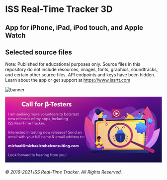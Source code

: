 #  ISS Real-Time Tracker 3D

## App for iPhone, iPad, iPod touch, and Apple Watch
## Selected source files

Note: Published for educational purposes only. Source files in this repository do not include resources, images, fonts, graphics, soundtracks, and certain other source files. API endpoints and keys have been hidden.
Learn about the app or get support at https://www.issrtt.com

![banner](https://github.com/MDStebel/ISSRTT3D-Source-Public/blob/d4dd6092357d12d6b0f79b7fa39b392576872987/New%20Facebook%20Cover%20-%20ISS%20Real-Time%20Tracker%203D.png)

![banner](https://github.com/MDStebel/ISSRTT-Source-Public/blob/master/Call%20for%20Beta%20Testers.png)


###### © 2016-2021 ISS Real-Time Tracker. All Rights Reserved.
